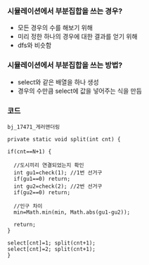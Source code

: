 ### 시뮬레이션에서 부분집합을 쓰는 경우?

- 모든 경우의 수를 해보기 위해
- 미리 정한 하나의 경우에 대한 결과를 얻기 위해
- dfs와 비슷함

### 시뮬레이션에서 부분집합을 쓰는 방법?

- select와 같은 배열을 하나 생성
- 경우의 수만큼 select에 값을 넣어주는 식을 만듬

### 코드

```
bj_17471_게러맨더링

private static void split(int cnt) {
		
if(cnt==N+1) {

  //도시끼리 연결되었는지 확인
  int gu1=check(1); //1번 선거구
  if(gu1==0) return; 
  int gu2=check(2); //2번 선거구
  if(gu2==0) return; 

  //인구 차이 
  min=Math.min(min, Math.abs(gu1-gu2));

  return;
}

select[cnt]=1; split(cnt+1);
select[cnt]=2; split(cnt+1);
}
```
